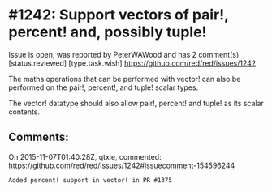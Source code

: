 
#1242: Support vectors of pair!, percent! and, possibly tuple! 
================================================================================
Issue is open, was reported by PeterWAWood and has 2 comment(s).
[status.reviewed] [type.task.wish]
<https://github.com/red/red/issues/1242>

The maths operations that can be performed with vector! can also be performed on the pair!, percent!, and tuple! scalar types.

The vector! datatype should also allow pair!, percent! and tuple! as its scalar contents.



Comments:
--------------------------------------------------------------------------------

On 2015-11-07T01:40:28Z, qtxie, commented:
<https://github.com/red/red/issues/1242#issuecomment-154596244>

    Added percent! support in vector! in PR #1375 

